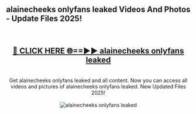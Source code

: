 <h2>alainecheeks onlyfans leaked Videos And Photos - Update Files 2025!</h2>
<br>
<div align="center">
<h2><a href="https://linkcuts.com/hfmhzwbr" rel="nofollow">🔴 CLICK HERE 🌐==►► alainecheeks onlyfans leaked</a></h2>
<br>
Get alainecheeks onlyfans leaked and all content. Now you can access all videos and pictures of alainecheeks onlyfans leaked. New Updated Files 2025!
<br>
<br>
<a href="https://linkcuts.com/hfmhzwbr" rel="nofollow" data-target="animated-image.originalLink"><img src="https://i.ibb.co.com/WyWwxjT/player-gif2.gif" alt="alainecheeks onlyfans leaked" style="max-width: 100%; display: inline-block;" data-target="animated-image.originalImage"></a>
</div>
<br>